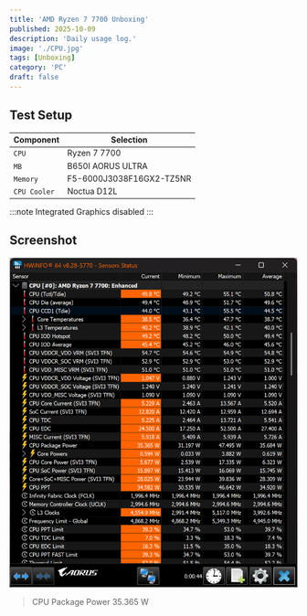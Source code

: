 ```yaml
---
title: 'AMD Ryzen 7 7700 Unboxing'
published: 2025-10-09
description: 'Daily usage log.'
image: './CPU.jpg'
tags: [Unboxing]
category: 'PC'
draft: false
---
```


## Test Setup

| Component     | 		Selection                                                                                                                                                                                                 |
|---------------|-------------------------------------------------------------------------------------------------------------------------------------------------------------------------------------------------------------|
| `CPU`       | Ryzen 7 7700                                                                                                                                                                                      |
| `MB`   | B650I AORUS ULTRA                                                                                                                                                                            |
| `Memory` | F5-6000J3038F16GX2-TZ5NR                                                                                                                                                   |
| `CPU Cooler`       | Noctua D12L |

:::note
Integrated Graphics disabled
:::

## Screenshot
![local](s0.png "R7 7700")
> CPU Package Power 35.365 W